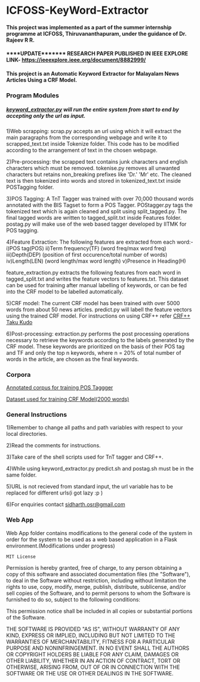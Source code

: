 # ICFOSS-KeyWord-Extractor
#### This project was implemented as a part of the summer internship programme at ICFOSS, Thiruvananthapuram, under the guidance of Dr. Rajeev R R.
#### \*\*\*\*UPDATE******* RESEARCH PAPER PUBLISHED IN IEEE EXPLORE LINK- https://ieeexplore.ieee.org/document/8882999/

#### This project is an Automatic Keyword Extractor for Malayalam News Articles Using a CRF Model. 

### Program Modules

##### [keyword_extractor.py](/keyword_extractor.py) will run the entire system from start to end by accepting only the url as input.

1)Web scrapping: scrap.py accepts an url using which it will extract the main paragraphs from the corresponding webpage and write it to scrapped_text.txt inside Tokenize folder. This code has to be modified according to the arrangement of text in the chosen webpage.

2)Pre-processing: the scrapped text contains junk characters and english characters which must be removed. tokenise.py removes all unwanted characters but retains non_breaking prefixes like 'Dr.' 'Mr' etc. The cleaned text is then tokenized into words and stored in tokenized_text.txt inside POSTagging folder.

3)POS Tagging: A TnT Tagger was trained with over 70,000 thousand words annotated with the BIS Tagset to form a POS Tagger. POStagger.py tags the tokenized text which is again cleaned and split using split_tagged.py. The final tagged words are written to tagged_split.txt inside Features folder. postag.py will make use of the web based tagger developed by IITMK for POS tagging.

4)Feature Extraction: The following features are extracted from each word:-
    i)POS tag(POS)
   ii)Term frequency(TF) (word freq/max word freq)
  iii)Depth(DEP) (position of first occurence/total number of words)
   iv)Length(LEN) (word length/max word length)
   v)Presence in Heading(H)
   
  feature_extraction.py extracts the following features from each word in tagged_split.txt and writes the feature vectors to               features.txt. This dataset can be used for training after manual labelling of keywords, or can be fed into the CRF model to be           labelled automatically.
  
5)CRF model: The current CRF model has been trained with over 5000 words from about 50 news articles. predict.py will labell the feature vectors using the trained CRF model. For instructions on using CRF++ refer [CRF++ Taku Kudo](https://taku910.github.io/crfpp/)

6)Post-processing: extraction.py performs the post processing operations necessary to retrieve the keywords according to the labels generated by the CRF model. These keywords are prioritized on the basis of their POS tag and TF and only the top n keywords, where n = 20% of total number of words in the article, are chosen as the final keywords.

### Corpora
[Annotated corpus for training POS Taggger](/POSTagging/TnT/largest.txt)

[Dataset used for training CRF Model(2000 words)](/CRF/train.txt)

### General Instructions
   1)Remember to change all paths and path variables with respect to your local directories.
   
   2)Read the comments for instructions.
   
   3)Take care of the shell scripts used for TnT tagger and CRF++.
   
   4)While using keyword_extractor.py predict.sh and postag.sh must be in the same folder.
   
   5)URL is not recieved from standard input, the url variable has to be replaced for different urls(i got lazy :p )
   
   6)For enquiries contact sidharth.osr@gmail.com

### Web App
   Web App folder contains modifications to the general code of the system in order for the system to be used as a web based application    in a Flask environment.(Modifications under progress)
   
    MIT License


Permission is hereby granted, free of charge, to any person obtaining a copy
of this software and associated documentation files (the "Software"), to deal
in the Software without restriction, including without limitation the rights
to use, copy, modify, merge, publish, distribute, sublicense, and/or sell
copies of the Software, and to permit persons to whom the Software is
furnished to do so, subject to the following conditions:

This permission notice shall be included in all
copies or substantial portions of the Software.

THE SOFTWARE IS PROVIDED "AS IS", WITHOUT WARRANTY OF ANY KIND, EXPRESS OR
IMPLIED, INCLUDING BUT NOT LIMITED TO THE WARRANTIES OF MERCHANTABILITY,
FITNESS FOR A PARTICULAR PURPOSE AND NONINFRINGEMENT. IN NO EVENT SHALL THE
AUTHORS OR COPYRIGHT HOLDERS BE LIABLE FOR ANY CLAIM, DAMAGES OR OTHER
LIABILITY, WHETHER IN AN ACTION OF CONTRACT, TORT OR OTHERWISE, ARISING FROM,
OUT OF OR IN CONNECTION WITH THE SOFTWARE OR THE USE OR OTHER DEALINGS IN THE
SOFTWARE.

